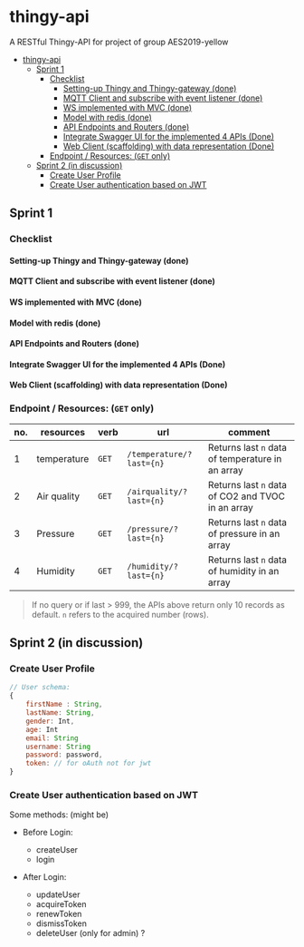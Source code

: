 # thingy-api

A RESTful Thingy-API for project of group AES2019-yellow

- [thingy-api](#thingy-api)
  - [Sprint 1](#sprint-1)
    - [Checklist](#checklist)
      - [Setting-up Thingy and Thingy-gateway (done)](#setting-up-thingy-and-thingy-gateway-done)
      - [MQTT Client and subscribe with event listener (done)](#mqtt-client-and-subscribe-with-event-listener-done)
      - [WS implemented with MVC (done)](#ws-implemented-with-mvc-done)
      - [Model with redis (done)](#model-with-redis-done)
      - [API Endpoints and Routers (done)](#api-endpoints-and-routers-done)
      - [Integrate Swagger UI for the implemented 4 APIs (Done)](#integrate-swagger-ui-for-the-implemented-4-apis-done)
      - [Web Client (scaffolding) with data representation (Done)](#web-client-scaffolding-with-data-representation-done)
    - [Endpoint / Resources: (`GET` only)](#endpoint--resources-get-only)
  - [Sprint 2 (in discussion)](#sprint-2-in-discussion)
    - [Create User Profile](#create-user-profile)
    - [Create User authentication based on JWT](#create-user-authentication-based-on-jwt)


## Sprint 1

### Checklist

#### Setting-up Thingy and Thingy-gateway (done)

#### MQTT Client and subscribe with event listener (done)

#### WS implemented with MVC (done)

#### Model with redis (done)

#### API Endpoints and Routers (done)

#### Integrate Swagger UI for the implemented 4 APIs (Done)

#### Web Client (scaffolding) with data representation (Done)

### Endpoint / Resources: (`GET` only)

|no.|resources|verb|url|comment|
|--|--|--|--|--|
|1|temperature|`GET`|`/temperature/?last={n}`|Returns last `n` data of temperature in an array|
|2|Air quality|`GET`|`/airquality/?last={n}`|Returns last `n` data of CO2 and TVOC in an array|
|3|Pressure|`GET`|`/pressure/?last={n}`|Returns last `n` data of pressure in an array|
|4|Humidity|`GET`|`/humidity/?last={n}`|Returns last `n` data of humidity in an array|

> If no query or if last > 999, the APIs above return only 10 records as default.
> `n` refers to the acquired number (rows).

## Sprint 2 (in discussion)

### Create User Profile

```js
// User schema:
{
    firstName : String,
    lastName: String,
    gender: Int,
    age: Int
    email: String
    username: String
    password: password,
    token: // for oAuth not for jwt
}
```

### Create User authentication based on JWT

Some methods: (might be)

- Before Login:
  - createUser
  - login

- After Login:
  - updateUser
  - acquireToken
  - renewToken
  - dismissToken
  - deleteUser (only for admin) ?

